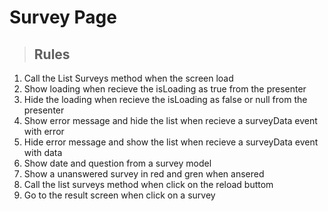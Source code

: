 # Survey Page

> ## Rules
1. Call the List Surveys method when the screen load
2. Show loading when recieve the isLoading as true from the presenter
3. Hide the loading when recieve the isLoading as false or null from the presenter
4. Show error message and hide the list when recieve a surveyData event with error
5. Hide error message and show the list when recieve a surveyData event with data
6. Show date and question from a survey model
7. Show a unanswered survey in red and gren when ansered
8. Call the list surveys method when click on the reload buttom
9. Go to the result screen when click on a survey